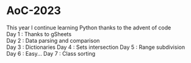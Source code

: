 # AoC-2023

This year I continue learning Python thanks to the advent of code  
Day 1 : Thanks to gSheets  
Day 2 : Data parsing and comparison    
Day 3 : Dictionaries
Day 4 : Sets intersection
Day 5 : Range subdivision    
Day 6 : Easy...
Day 7 : Class sorting
